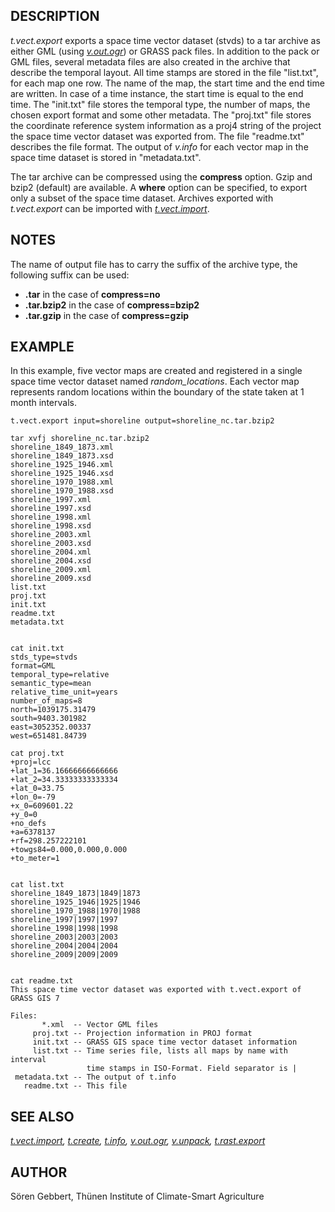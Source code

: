 ## DESCRIPTION

*t.vect.export* exports a space time vector dataset (stvds) to a tar
archive as either GML (using *[v.out.ogr](v.out.ogr.html)*) or GRASS
pack files. In addition to the pack or GML files, several metadata files
are also created in the archive that describe the temporal layout. All
time stamps are stored in the file \"list.txt\", for each map one row.
The name of the map, the start time and the end time are written. In
case of a time instance, the start time is equal to the end time. The
\"init.txt\" file stores the temporal type, the number of maps, the
chosen export format and some other metadata. The \"proj.txt\" file
stores the coordinate reference system information as a proj4 string of
the project the space time vector dataset was exported from. The file
\"readme.txt\" describes the file format. The output of *v.info* for
each vector map in the space time dataset is stored in \"metadata.txt\".

The tar archive can be compressed using the **compress** option. Gzip
and bzip2 (default) are available. A **where** option can be specified,
to export only a subset of the space time dataset. Archives exported
with *t.vect.export* can be imported with
*[t.vect.import](t.vect.import.html)*.

## NOTES

The name of output file has to carry the suffix of the archive type, the
following suffix can be used:

-   **.tar** in the case of **compress=no**
-   **.tar.bzip2** in the case of **compress=bzip2**
-   **.tar.gzip** in the case of **compress=gzip**

## EXAMPLE

In this example, five vector maps are created and registered in a single
space time vector dataset named *random_locations*. Each vector map
represents random locations within the boundary of the state taken at 1
month intervals.

```
t.vect.export input=shoreline output=shoreline_nc.tar.bzip2

tar xvfj shoreline_nc.tar.bzip2
shoreline_1849_1873.xml
shoreline_1849_1873.xsd
shoreline_1925_1946.xml
shoreline_1925_1946.xsd
shoreline_1970_1988.xml
shoreline_1970_1988.xsd
shoreline_1997.xml
shoreline_1997.xsd
shoreline_1998.xml
shoreline_1998.xsd
shoreline_2003.xml
shoreline_2003.xsd
shoreline_2004.xml
shoreline_2004.xsd
shoreline_2009.xml
shoreline_2009.xsd
list.txt
proj.txt
init.txt
readme.txt
metadata.txt


cat init.txt
stds_type=stvds
format=GML
temporal_type=relative
semantic_type=mean
relative_time_unit=years
number_of_maps=8
north=1039175.31479
south=9403.301982
east=3052352.00337
west=651481.84739

cat proj.txt
+proj=lcc
+lat_1=36.16666666666666
+lat_2=34.33333333333334
+lat_0=33.75
+lon_0=-79
+x_0=609601.22
+y_0=0
+no_defs
+a=6378137
+rf=298.257222101
+towgs84=0.000,0.000,0.000
+to_meter=1


cat list.txt
shoreline_1849_1873|1849|1873
shoreline_1925_1946|1925|1946
shoreline_1970_1988|1970|1988
shoreline_1997|1997|1997
shoreline_1998|1998|1998
shoreline_2003|2003|2003
shoreline_2004|2004|2004
shoreline_2009|2009|2009


cat readme.txt
This space time vector dataset was exported with t.vect.export of GRASS GIS 7

Files:
       *.xml  -- Vector GML files
     proj.txt -- Projection information in PROJ format
     init.txt -- GRASS GIS space time vector dataset information
     list.txt -- Time series file, lists all maps by name with interval
                 time stamps in ISO-Format. Field separator is |
 metadata.txt -- The output of t.info
   readme.txt -- This file
```

## SEE ALSO

*[t.vect.import](t.vect.import.html), [t.create](t.create.html),
[t.info](t.info.html), [v.out.ogr](v.out.ogr.html),
[v.unpack](v.unpack.html), [t.rast.export](t.rast.export.html)*

## AUTHOR

Sören Gebbert, Thünen Institute of Climate-Smart Agriculture

